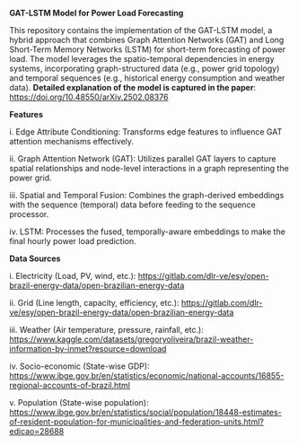 **GAT-LSTM Model for Power Load Forecasting**

This repository contains the implementation of the GAT-LSTM model, a hybrid approach that combines Graph Attention Networks (GAT) and Long Short-Term Memory Networks (LSTM) for short-term forecasting of power load. The model leverages the spatio-temporal dependencies in energy systems, incorporating graph-structured data (e.g., power grid topology) and temporal sequences (e.g., historical energy consumption and weather data). **Detailed explanation of the model is captured in the paper**: https://doi.org/10.48550/arXiv.2502.08376

**Features**

i. Edge Attribute Conditioning: Transforms edge features to influence GAT attention mechanisms effectively.

ii. Graph Attention Network (GAT): Utilizes parallel GAT layers to capture spatial relationships and node-level interactions in a graph representing the power grid.

iii. Spatial and Temporal Fusion: Combines the graph-derived embeddings with the sequence (temporal) data before feeding to the sequence processor.

iv. LSTM: Processes the fused, temporally-aware embeddings to make the final hourly power load prediction.


**Data 	Sources**

i. Electricity	(Load, PV, wind, etc.):	https://gitlab.com/dlr-ve/esy/open-brazil-energy-data/open-brazilian-energy-data

ii. Grid	(Line length, capacity, efficiency, etc.): https://gitlab.com/dlr-ve/esy/open-brazil-energy-data/open-brazilian-energy-data

iii. Weather	(Air temperature, pressure, rainfall, etc.): https://www.kaggle.com/datasets/gregoryoliveira/brazil-weather-information-by-inmet?resource=download

iv. Socio-economic	(State-wise GDP): https://www.ibge.gov.br/en/statistics/economic/national-accounts/16855-regional-accounts-of-brazil.html

v. Population	(State-wise population): https://www.ibge.gov.br/en/statistics/social/population/18448-estimates-of-resident-population-for-municipalities-and-federation-units.html?edicao=28688



